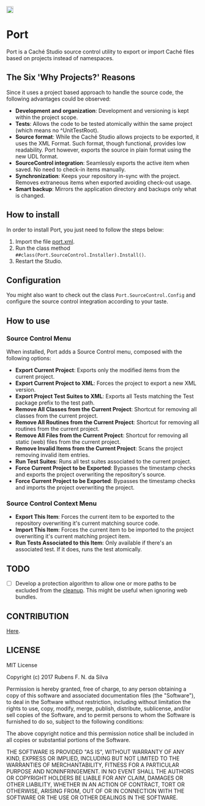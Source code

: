 <p>
    <img src="https://img.shields.io/badge/Port-enabled-green.svg" height="18">
</p>

# Port

Port is a Caché Studio source control utility to export or import Caché files based on projects instead of namespaces.

## The Six 'Why Projects?' Reasons

Since it uses a project based approach to handle the source code, the following advantages could be observed:

* **Development and organization**: Development and versioning is kept within the project scope.
* **Tests**: Allows the code to be tested atomically within the same project (which means no ^UnitTestRoot).
* **Source format**: While the Caché Studio allows projects to be exported, it uses the XML Format. Such format, though functional, provides low readability. Port however, exports the source in plain format using the new UDL format.
* **SourceControl integration**: Seamlessly exports the active item when saved. No need to check-in items manually.
* **Synchronization**: Keeps your repository in-sync with the project. Removes extraneous items when exported avoiding check-out usage.
* **Smart backup**: Mirrors the application directory and backups only what is changed.

## How to install

In order to install Port, you just need to follow the steps below:

1. Import the file [port.xml](https://github.com/rfns/port/blob/master/port.xml).
2. Run the class method ``##class(Port.SourceControl.Installer).Install()``.
3. Restart the Studio.

## Configuration

You might also want to check out the class ``Port.SourceControl.Config`` and configure
the source control integration according to your taste.

## How to use

### Source Control Menu

When installed, Port adds a Source Control menu, composed with the following options:

* __Export Current Project__: Exports only the modified items from the current project.
* __Export Current Project to XML__: Forces the project to export a new XML version.
* __Export Project Test Suites to XML__: Exports all Tests matching the Test package prefix to the test path.
* __Remove All Classes from the Current Project__: Shortcut for removing all classes from the current project.
* __Remove All Routines from the Current Project__: Shortcut for removing all routines from the current project.
* __Remove All Files from the Current Project__: Shortcut for removing all static (web) files from the current project.
* __Remove Invalid Items from the Current Project__: Scans the project removing invalid item entries.
* __Run Test Suites__: Runs all test suites associated to the current project.
* __Force Current Project to be Exported__: Bypasses the timestamp checks and exports the project overwriting the repository's source.
* __Force Current Project to be Exported__: Bypasses the timestamp checks and imports the project overwriting the project.

### Source Control Context Menu

* __Export This Item__: Forces the current item to be exported to the repository overwriting it's current matching source code.
* __Import This Item__: Forces the current item to be imported to the project overwriting it's current matching project item.
* __Run Tests Associated to this Item__: Only available if there's an associated test. If it does, runs the test atomically.

## TODO

- [ ] Develop a protection algorithm to allow one or more paths to be excluded from the [cleanup](https://github.com/rfns/port/blob/master/cls/Port/Project/Exporter.cls.txt#L48-L118).
This might be useful when ignoring web bundles.

## CONTRIBUTION

[Here](https://github.com/rfns/port/blob/master/CONTRIBUTING.md).

## LICENSE

MIT License

Copyright (c) 2017 Rubens F. N. da Silva

Permission is hereby granted, free of charge, to any person obtaining a copy
of this software and associated documentation files (the "Software"), to deal
in the Software without restriction, including without limitation the rights
to use, copy, modify, merge, publish, distribute, sublicense, and/or sell
copies of the Software, and to permit persons to whom the Software is
furnished to do so, subject to the following conditions:

The above copyright notice and this permission notice shall be included in all
copies or substantial portions of the Software.

THE SOFTWARE IS PROVIDED "AS IS", WITHOUT WARRANTY OF ANY KIND, EXPRESS OR
IMPLIED, INCLUDING BUT NOT LIMITED TO THE WARRANTIES OF MERCHANTABILITY,
FITNESS FOR A PARTICULAR PURPOSE AND NONINFRINGEMENT. IN NO EVENT SHALL THE
AUTHORS OR COPYRIGHT HOLDERS BE LIABLE FOR ANY CLAIM, DAMAGES OR OTHER
LIABILITY, WHETHER IN AN ACTION OF CONTRACT, TORT OR OTHERWISE, ARISING FROM,
OUT OF OR IN CONNECTION WITH THE SOFTWARE OR THE USE OR OTHER DEALINGS IN THE
SOFTWARE.






